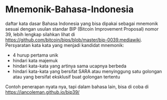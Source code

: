 # Mnemonik-Bahasa-Indonesia
daftar kata dasar Bahasa Indonesia yang bisa dipakai sebagai mnemonik sesuai dengan usulan standar BIP (Bitcoin Improvement Proposal) nomor 39, lebih lengkap silahkan lihat di https://github.com/bitcoin/bips/blob/master/bip-0039.mediawiki.
Persyaratan kata kata yang menjadi kandidat mnemonik:
- 4 hurup pertama unik
- hindari kata majemuk
- hindari kata-kata yang artinya sama ucapnya berbeda
- hindari kata-kata yang bersifat SARA atau menyinggung satu golongan atau yang bersifat eksklusif buat golongan tertentu

Contoh penerapan nyata nya, tapi dalam bahasa lain, bisa di coba di https://iancoleman.github.io/bip39/
